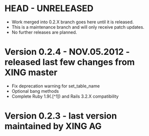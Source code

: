 # HEAD - UNRELEASED

* Work merged into 0.2.X branch goes here until it is released.
* This is a maintenance branch and will only receive patch updates.
* No further releases are planned.

# Version 0.2.4 - NOV.05.2012 - released last few changes from XING master

* Fix deprecation warning for set_table_name
* Optional bang methods
* Complete Ruby 1.9(\.[^1]) and Rails 3.2.X compatibility

# Version 0.2.3 - last version maintained by XING AG
